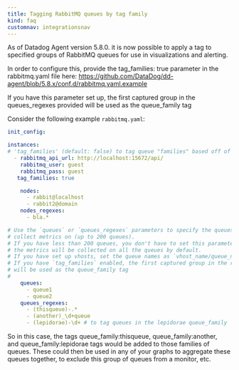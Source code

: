 ```yaml
---
title: Tagging RabbitMQ queues by tag family
kind: faq
customnav: integrationsnav
---
```


As of Datadog Agent version 5.8.0. it is now possible to apply a tag to specified groups of RabbitMQ queues for use in visualizations and alerting.

In order to configure this, provide the tag_families: true parameter in the rabbitmq.yaml file here: https://github.com/DataDog/dd-agent/blob/5.8.x/conf.d/rabbitmq.yaml.example

If you have this parameter set up, the first captured group in the queues_regexes provided will be used as the queue_family tag

Consider the following example `rabbitmq.yaml`:
```yaml
init_config:

instances:
# 'tag_families' (default: false) to tag queue "families" based off of regex
  - rabbitmq_api_url: http://localhost:15672/api/
    rabbitmq_user: guest
    rabbitmq_pass: guest
   tag_families: true

    nodes:
      - rabbit@localhost
      - rabbit2@domain
    nodes_regexes:
      - bla.*

# Use the `queues` or `queues_regexes` parameters to specify the queues you'd like to
# collect metrics on (up to 200 queues).
# If you have less than 200 queues, you don't have to set this parameter,
# the metrics will be collected on all the queues by default.
# If you have set up vhosts, set the queue names as `vhost_name/queue_name`.
# If you have `tag_families` enabled, the first captured group in the regex
# will be used as the queue_family tag
#
    queues:
      - queue1
      - queue2
    queues_regexes:
      - (thisqueue)-.*
      - (another)_\d+queue
      - (lepidorae)-\d+ # to tag queues in the lepidorae queue_family
```

So in this case, the tags queue_family:thisqueue, queue_family:another, and queue_family:lepidorae tags would be added to those families of queues. These could then be used in any of your graphs to aggregate these queues together, to exclude this group of queues from a monitor, etc. 

 